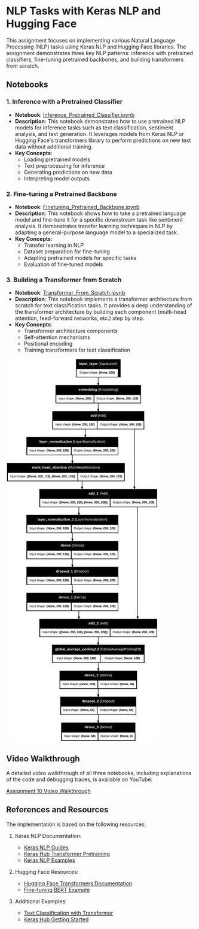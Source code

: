 # NLP Tasks with Keras NLP and Hugging Face

This assignment focuses on implementing various Natural Language Processing (NLP) tasks using Keras NLP and Hugging Face libraries. The assignment demonstrates three key NLP patterns: inference with pretrained classifiers, fine-tuning pretrained backbones, and building transformers from scratch.

## Notebooks

### 1. Inference with a Pretrained Classifier

- **Notebook**: [Inference_Pretrained_Classifier.ipynb](https://colab.research.google.com/github/pruthvik-sheth/CMPE-258-Deep-Learning/blob/main/Assignments/Assignment-10/notebooks/Inference_Pretrained_Classifier.ipynb)
- **Description**: This notebook demonstrates how to use pretrained NLP models for inference tasks such as text classification, sentiment analysis, and text generation. It leverages models from Keras NLP or Hugging Face's transformers library to perform predictions on new text data without additional training.
- **Key Concepts**:
  - Loading pretrained models
  - Text preprocessing for inference
  - Generating predictions on new data
  - Interpreting model outputs

### 2. Fine-tuning a Pretrained Backbone

- **Notebook**: [Finetuning_Pretrained_Backbone.ipynb](https://colab.research.google.com/github/pruthvik-sheth/CMPE-258-Deep-Learning/blob/main/Assignments/Assignment-10/notebooks/Finetuning_Pretrained_Backbone.ipynb)
- **Description**: This notebook shows how to take a pretrained language model and fine-tune it for a specific downstream task like sentiment analysis. It demonstrates transfer learning techniques in NLP by adapting a general-purpose language model to a specialized task.
- **Key Concepts**:
  - Transfer learning in NLP
  - Dataset preparation for fine-tuning
  - Adapting pretrained models for specific tasks
  - Evaluation of fine-tuned models

### 3. Building a Transformer from Scratch

- **Notebook**: [Transformer_From_Scratch.ipynb](https://colab.research.google.com/github/pruthvik-sheth/CMPE-258-Deep-Learning/blob/main/Assignments/Assignment-10/notebooks/Transformer_From_Scratch.ipynb)
- **Description**: This notebook implements a transformer architecture from scratch for text classification tasks. It provides a deep understanding of the transformer architecture by building each component (multi-head attention, feed-forward networks, etc.) step by step.
- **Key Concepts**:
  - Transformer architecture components
  - Self-attention mechanisms
  - Positional encoding
  - Training transformers for text classification

![Transformer Architecture](notebooks/transformer_model.png)

## Video Walkthrough

A detailed video walkthrough of all three notebooks, including explanations of the code and debugging traces, is available on YouTube:

[Assignment 10 Video Walkthrough](https://youtu.be/zulm_5MykF0)

## References and Resources

The implementation is based on the following resources:

1. Keras NLP Documentation:

   - [Keras NLP Guides](https://keras.io/keras_nlp/#guides)
   - [Keras Hub Transformer Pretraining](https://keras.io/keras_hub/guides/transformer_pretraining)
   - [Keras NLP Examples](https://keras.io/examples/nlp)

2. Hugging Face Resources:

   - [Hugging Face Transformers Documentation](https://huggingface.co/docs/transformers/index)
   - [Fine-tuning BERT Example](https://github.com/HandsOnLLM/Hands-On-Large-Language-Models/blob/main/chapter11/Chapter%2011%20-%20Fine-Tuning%20BERT.ipynb)

3. Additional Examples:
   - [Text Classification with Transformer](https://keras.io/examples/nlp/text_classification_with_transformer)
   - [Keras Hub Getting Started](https://colab.research.google.com/github/keras-team/keras-io/blob/master/guides/ipynb/keras_hub/getting_started.ipynb)
